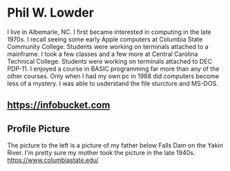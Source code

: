 # Phil W. Lowder

I live in Albemarle, NC. I first became interested in computing in the late 1970s.
I recall seeing some early Apple computers at Columbia State Community College.
Students were working on terminals attached to a mainframe.
I took a few classes and a few more at Central Carolina Technical College.
Students were working on terminals attached to DEC PDP-11. I enjoyed a course in BASIC programming
far more than any of the other courses. Only when I had my own pc in 1988 did computers become less of a mystery.
I was able to usderstand the file sturcture and MS-DOS. 

## https://infobucket.com


## Profile Picture

The picture to the left is a picture of my father below Falls Dam on the Yakin River. I'm pretty sure my mother took the picture
in the late 1940s. https://www.columbiastate.edu/


<!---
philwlowder/philwlowder is a ✨ special ✨ repository because its `README.md` (this file) appears on your GitHub profile.
You can click the Preview link to take a look at your changes.
--->
